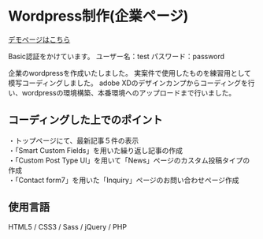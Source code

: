 <h1>Wordpress制作(企業ページ)</h1>
<a href="https://test-site.moepinthai.com/">デモページはこちら</a>
<p>Basic認証をかけています。
ユーザー名：test
パスワード：password</p>

<p>企業のwordpressを作成いたしました。
実案件で使用したものを練習用として模写コーディングしました。
adobe XDのデザインカンプからコーディングを行い、wordpressの環境構築、本番環境へのアップロードまで行いました。
</p>

<h2>コーディングした上でのポイント</h2>
<p>
・トップページにて、最新記事５件の表示<br>
・「Smart Custom Fields」を用いた繰り返し記事の作成<br>
・「Custom Post Type UI」を用いて「News」ページのカスタム投稿タイプの作成<br>
・「Contact form7」を用いた「Inquiry」ページのお問い合わせページ作成<br>

<h2>使用言語</h2>
<p>HTML5 / CSS3 / Sass / jQuery / PHP </p>
